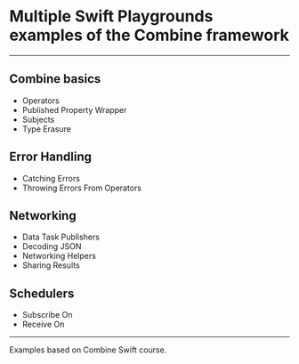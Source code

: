 # Multiple Swift Playgrounds examples of the Combine framework #

---

## Combine basics ##
* Operators
* Published Property Wrapper
* Subjects
* Type Erasure

## Error Handling ##
* Catching Errors
* Throwing Errors From Operators

## Networking ##
* Data Task Publishers
* Decoding JSON
* Networking Helpers
* Sharing Results

## Schedulers ##
* Subscribe On
* Receive On

---

Examples based on Combine Swift course.
